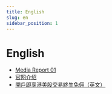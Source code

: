 ```yaml
---
title: English
slug: en
sidebar_position: 1
---
```



# English

- [Media Report 01 ](./ImyxwaA8gi8Am2kC4rEc8uHQnmb/en/media_report_01)
- [官网介绍 ](./ImyxwaA8gi8Am2kC4rEc8uHQnmb/en/official_infomation)
- [開戶即享港美股交易終生免佣（英文）](./ImyxwaA8gi8Am2kC4rEc8uHQnmb/en/welcome_rewards)

